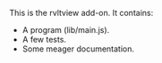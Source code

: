 This is the rvltview add-on.  It contains:

* A program (lib/main.js).
* A few tests.
* Some meager documentation.
